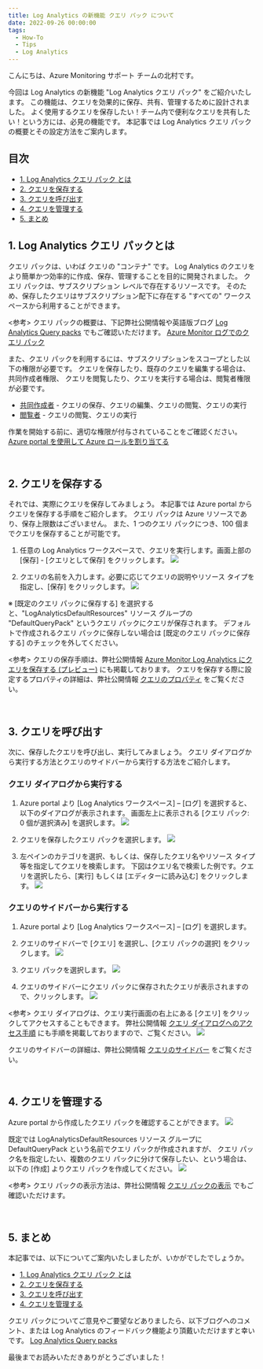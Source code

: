 ```yaml
---
title: Log Analytics の新機能 クエリ パック について
date: 2022-09-26 00:00:00
tags:
  - How-To
  - Tips
  - Log Analytics
---
```


こんにちは、Azure Monitoring サポート チームの北村です。

今回は Log Analytics の新機能 "Log Analytics クエリ パック" をご紹介いたします。
この機能は、クエリを効果的に保存、共有、管理するために設計されました。
よく使用するクエリを保存したい！チーム内で便利なクエリを共有したい！という方には、必見の機能です。
本記事では Log Analytics クエリ パックの概要とその設定方法をご案内します。

<!-- more -->

## 目次
- [1. Log Analytics クエリ パック とは](#1-log-analytics-クエリ-パックとは)
- [2. クエリを保存する](#2-クエリを保存する)
- [3. クエリを呼び出す](#3-クエリを呼び出す)
- [4. クエリを管理する](#4-クエリを管理する)
- [5. まとめ](#5-まとめ)


## 1. Log Analytics クエリ パックとは
クエリ パックは、いわば クエリの "コンテナ" です。
Log Analytics のクエリをより簡単かつ効率的に作成、保存、管理することを目的に開発されました。
クエリ パックは、サブスクリプション レベルで存在するリソースです。
そのため、保存したクエリはサブスクリプション配下に存在する "すべての" ワークスペースから利用することができます。

<参考>
クエリ パックの概要は、下記弊社公開情報や英語版ブログ [Log Analytics Query packs](https://techcommunity.microsoft.com/t5/azure-observability-blog/log-analytics-query-packs/ba-p/2314721) でもご確認いただけます。
[Azure Monitor ログでのクエリ パック](https://docs.microsoft.com/ja-jp/azure/azure-monitor/logs/query-packs)

また、クエリ パックを利用するには、サブスクリプションをスコープとした以下の権限が必要です。
クエリを保存したり、既存のクエリを編集する場合は、共同作成者権限、
クエリを閲覧したり、クエリを実行する場合は、閲覧者権限が必要です。

- [共同作成者](https://docs.microsoft.com/ja-jp/azure/role-based-access-control/built-in-roles#contributor) - クエリの保存、クエリの編集、クエリの閲覧、クエリの実行
- [閲覧者](https://docs.microsoft.com/ja-jp/azure/role-based-access-control/built-in-roles#reader) - クエリの閲覧、クエリの実行

作業を開始する前に、適切な権限が付与されていることをご確認ください。
[Azure portal を使用して Azure ロールを割り当てる](https://docs.microsoft.com/ja-jp/azure/role-based-access-control/role-assignments-portal?tabs=current)

<br>

## 2. クエリを保存する
それでは、実際にクエリを保存してみましょう。
本記事では Azure portal からクエリを保存する手順をご紹介します。
クエリ パックは Azure リソースであり、保存上限数はございません。
また、1 つのクエリ パックにつき、100 個までクエリを保存することが可能です。

1. 任意の Log Analytics ワークスペースで、クエリを実行します。画面上部の [保存] - [クエリとして保存] をクリックします。
![](./LogAnalyticsQueryPacks/image01.png)

2. クエリの名前を入力します。必要に応じてクエリの説明やリソース タイプを指定し、[保存] をクリックします。
![](./LogAnalyticsQueryPacks/image02.png)

※ [既定のクエリ パックに保存する] を選択すると、"LogAnalyticsDefaultResources" リソース グループの
   "DefaultQueryPack" というクエリ パックにクエリが保存されます。
   デフォルトで作成されるクエリ パックに保存しない場合は [既定のクエリ パックに保存する] のチェックを外してください。

<参考>
クエリの保存手順は、弊社公開情報 [Azure Monitor Log Analytics にクエリを保存する (プレビュー)](https://docs.microsoft.com/ja-jp/azure/azure-monitor/logs/save-query) にも掲載しております。
クエリを保存する際に設定するプロパティの詳細は、弊社公開情報 [クエリのプロパティ](https://docs.microsoft.com/ja-jp/azure/azure-monitor/logs/queries#query-properties) をご覧ください。

<br>

## 3. クエリを呼び出す
次に、保存したクエリを呼び出し、実行してみましょう。
クエリ ダイアログから実行する方法とクエリのサイドバーから実行する方法をご紹介します。

### クエリ ダイアログから実行する
1. Azure portal より [Log Analytics ワークスペース] – [ログ] を選択すると、以下のダイアログが表示されます。
画面左上に表示される [クエリ パック: 0 個が選択済み] を選択します。
![](./LogAnalyticsQueryPacks/image03.png)

2. クエリを保存したクエリ パックを選択します。
![](./LogAnalyticsQueryPacks/image04.png)

3. 左ペインのカテゴリを選択、もしくは、保存したクエリ名やリソース タイプ等を指定してクエリを検索します。
下図はクエリ名で検索した例です。クエリを選択したら、[実行] もしくは [エディターに読み込む] をクリックします。
![](./LogAnalyticsQueryPacks/image05.png)


### クエリのサイドバーから実行する
1. Azure portal より [Log Analytics ワークスペース] – [ログ] を選択します。

2. クエリのサイドバーで [クエリ] を選択し、[クエリ パックの選択] をクリックします。
![](./LogAnalyticsQueryPacks/image06.png)

3. クエリ パックを選択します。
![](./LogAnalyticsQueryPacks/image07.png)

4. クエリのサイドバーにクエリ パックに保存されたクエリが表示されますので、クリックします。
![](./LogAnalyticsQueryPacks/image08.png)


<参考>
クエリ ダイアログは、クエリ実行画面の右上にある [クエリ] をクリックしてアクセスすることもできます。
弊社公開情報 [クエリ ダイアログへのアクセス手順](https://docs.microsoft.com/ja-jp/azure/azure-monitor/logs/queries#queries-dialog) にも手順を掲載しておりますので、ご覧ください。
![](./LogAnalyticsQueryPacks/image09.png)

クエリのサイドバーの詳細は、弊社公開情報 [クエリのサイドバー](https://docs.microsoft.com/ja-jp/azure/azure-monitor/logs/queries#query-sidebar) をご覧ください。

<br>

## 4. クエリを管理する
Azure portal から作成したクエリ パックを確認することができます。
![](./LogAnalyticsQueryPacks/image10.png)

既定では LogAnalyticsDefaultResources リソース グループに DefaultQueryPack という名前でクエリ パックが作成されますが、
クエリ パック名を指定したい、複数のクエリ パックに分けて保存したい、という場合は、
以下の [作成] よりクエリ パックを作成してください。
![](./LogAnalyticsQueryPacks/image11.png)


<参考>
クエリ パックの表示方法は、弊社公開情報 [クエリ パックの表示](https://docs.microsoft.com/ja-jp/azure/azure-monitor/logs/query-packs#view-query-packs) でもご確認いただけます。

<br>

## 5. まとめ
本記事では、以下についてご案内いたしましたが、いかがでしたでしょうか。

- [1. Log Analytics クエリ パック とは](#1-log-analytics-クエリ-パックとは)
- [2. クエリを保存する](#2-クエリを保存する)
- [3. クエリを呼び出す](#3-クエリを呼び出す)
- [4. クエリを管理する](#4-クエリを管理する)

クエリ パックについてご意見やご要望などありましたら、以下ブログへのコメント、または Log Analytics のフィードバック機能より頂戴いただけますと幸いです。
[Log Analytics Query packs](https://techcommunity.microsoft.com/t5/azure-observability-blog/log-analytics-query-packs/ba-p/2314721)

最後までお読みいただきありがとうございました！